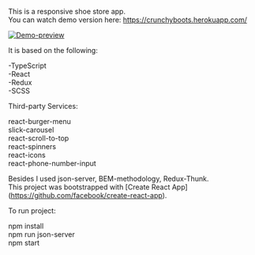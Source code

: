 
This is a responsive shoe store app.  
You can watch demo version here: https://crunchyboots.herokuapp.com/  
   
[![Demo-preview](https://github.com/AndreiKachur/crunchy-boots/blob/master/public/assets/demo.gif)](https://crunchyboots.herokuapp.com)

It is based on the following:  

-TypeScript  
-React  
-Redux  
-SCSS  
  
Third-party Services:  
  
react-burger-menu  
slick-carousel  
react-scroll-to-top  
react-spinners  
react-icons  
react-phone-number-input  

Besides I used json-server, BEM-methodology, Redux-Thunk.  
This project was bootstrapped with [Create React App]  
(https://github.com/facebook/create-react-app).  
  
To run project:  
  
npm install  
npm run json-server  
npm start  
